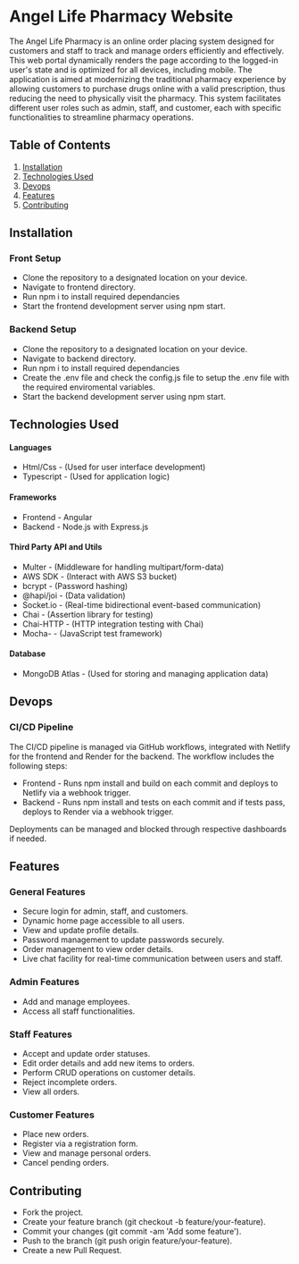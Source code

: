 # Angel Life Pharmacy Website

The Angel Life Pharmacy is an online order placing system designed for customers and staff to track and manage orders efficiently and effectively. This web portal dynamically renders the page according to the logged-in user's state and is optimized for all devices, including mobile. The application is aimed at modernizing the traditional pharmacy experience by allowing customers to purchase drugs online with a valid prescription, thus reducing the need to physically visit the pharmacy. This system facilitates different user roles such as admin, staff, and customer, each with specific functionalities to streamline pharmacy operations.


## Table of Contents

1. [Installation](#installation)
2. [Technologies Used](#technologies-used)
3. [Devops](#devops)
4. [Features](#features)
5. [Contributing](#contributing)


## Installation

### Front Setup

- Clone the repository to a designated location on your device.
- Navigate to frontend directory.
- Run npm i to install required dependancies
- Start the frontend development server using npm start.

### Backend Setup

- Clone the repository to a designated location on your device.
- Navigate to backend directory.
- Run npm i to install required dependancies
- Create the .env file and check the config.js file to setup the .env file with the required enviromental variables.
- Start the backend development server using npm start.

## Technologies Used

#### Languages

- Html/Css - (Used for user interface development)
- Typescript - (Used for application logic)

#### Frameworks

- Frontend - Angular
- Backend - Node.js with Express.js

#### Third Party API and Utils

- Multer - (Middleware for handling multipart/form-data)
- AWS SDK - (Interact with AWS S3 bucket)
- bcrypt - (Password hashing)
- @hapi/joi - (Data validation)
- Socket.io - (Real-time bidirectional event-based communication)
- Chai - (Assertion library for testing)
- Chai-HTTP - (HTTP integration testing with Chai)
- Mocha- - (JavaScript test framework)

#### Database

- MongoDB Atlas - (Used for storing and managing application data)

## Devops

### CI/CD Pipeline

The CI/CD pipeline is managed via GitHub workflows, integrated with Netlify for the frontend and Render for the backend. The workflow includes the following steps:

- Frontend - Runs npm install and build on each commit and deploys to Netlify via a webhook trigger.
- Backend - Runs npm install and tests on each commit and if tests pass, deploys to Render via a webhook trigger.

Deployments can be managed and blocked through respective dashboards if needed.


## Features

### General Features

- Secure login for admin, staff, and customers.
- Dynamic home page accessible to all users.
- View and update profile details.
- Password management to update passwords securely.
- Order management to view order details.
- Live chat facility for real-time communication between users and staff.

### Admin Features

- Add and manage employees.
- Access all staff functionalities.

### Staff Features

- Accept and update order statuses.
- Edit order details and add new items to orders.
- Perform CRUD operations on customer details.
- Reject incomplete orders.
- View all orders.

### Customer Features

- Place new orders.
- Register via a registration form.
- View and manage personal orders.
- Cancel pending orders.


## Contributing

- Fork the project.
- Create your feature branch (git checkout -b feature/your-feature).
- Commit your changes (git commit -am 'Add some feature').
- Push to the branch (git push origin feature/your-feature).
- Create a new Pull Request.
